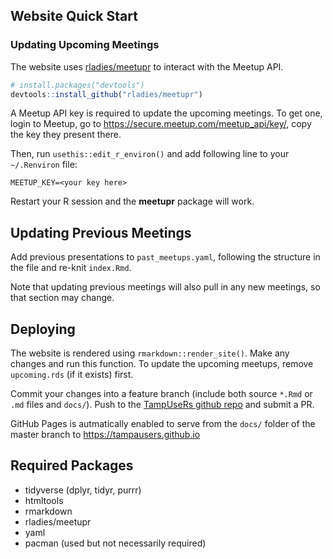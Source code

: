 ## Website Quick Start

### Updating Upcoming Meetings

The website uses [rladies/meetupr](https://github.com/rladies/meetupr) to interact with the Meetup API.

```r
# install.packages("devtools")
devtools::install_github("rladies/meetupr")
```

A Meetup API key is required to update the upcoming meetings.
To get one, login to Meetup, go to <https://secure.meetup.com/meetup_api/key/>, copy the key they present there.

Then, run `usethis::edit_r_environ()` and add following line to your `~/.Renviron` file:

```
MEETUP_KEY=<your key here>
```

Restart your R session and the **meetupr** package will work.

## Updating Previous Meetings

Add previous presentations to `past_meetups.yaml`, following the structure in the file and re-knit `index.Rmd`.

Note that updating previous meetings will also pull in any new meetings, so that section may change.

## Deploying

The website is rendered using `rmarkdown::render_site()`.
Make any changes and run this function.
To update the upcoming meetups, remove `upcoming.rds` (if it exists) first.

Commit your changes into a feature branch (include both source `*.Rmd` or `.md` files and `docs/`). 
Push to the [TampUseRs github repo](https://github.com/TampaUseRs/TampaUseRs) and submit a PR.

GitHub Pages is autmatically enabled to serve from the `docs/` folder of the master branch to <https://tampausers.github.io>


## Required Packages

- tidyverse (dplyr, tidyr, purrr)
- htmltools
- rmarkdown
- rladies/meetupr
- yaml
- pacman (used but not necessarily required)